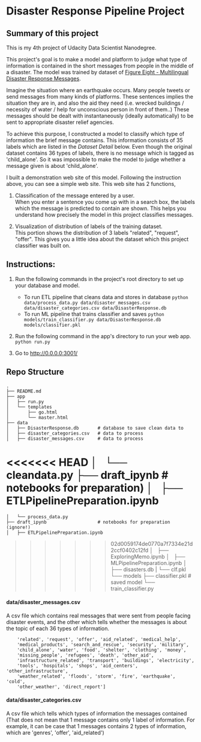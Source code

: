 # Disaster Response Pipeline Project

## Summary of this project

This is my 4th project of Udacity Data Scientist Nanodegree.

This project's goal is to make a model and platform to judge what type of information is contained in the short messages from people in the middle of a disaster. The model was trained by dataset of [Figure Eight - Multilingual Disaster Response Messages](https://www.figure-eight.com/dataset/combined-disaster-response-data/).

Imagine the situation where an earthquake occurs. Many people tweets or send messages from many kinds of platforms. These sentences implies the situation they are in, and also the aid they need (i.e. wrecked buildings / necessity of water / help for unconscious person in front of them..) These messages should be dealt with instantaneously (ideally automatically) to be sent to appropriate disaster relief agencies.

To achieve this purpose, I constructed a model to classify which type of information the brief message contains. This information consists of 35 labels which are listed in the *Dataset Detail* below. Even though the  original dataset contains 36 types of labels, there is no message which is tagged as 'child_alone'. So it was impossible to make the model to judge whether a message given is about 'child_alone'.  

I built a demonstration web site of this model. Following the instruction above, you can see a simple web site. This web site has 2 functions,

1. Classification of the message entered by a user.  
When you enter a sentence you come up with in a search box, the labels which the message is predicted to contain are shown. This helps you understand how precisely the model in this project classifies messages.

2. Visualization of distribution of labels of the training dataset.  
This portion shows the distribution of 3 labels "related", "request", "offer". This gives you a little idea about the dataset which this project classifier was built on.




## Instructions:
1. Run the following commands in the project's root directory to set up your database and model.

    - To run ETL pipeline that cleans data and stores in database
        `python data/process_data.py data/disaster_messages.csv data/disaster_categories.csv data/DisasterResponse.db`
    - To run ML pipeline that trains classifier and saves
        `python models/train_classifier.py data/DisasterResponse.db models/classifier.pkl`

2. Run the following command in the app's directory to run your web app.
    `python run.py`

3. Go to http://0.0.0.0:3001/



## Repo Structure

    .
    ├── README.md
    ├── app
    │   ├── run.py
    │   └── templates
    │       ├── go.html
    │       └── master.html
    ├── data
    │   ├── DisasterResponse.db       # database to save clean data to
    │   ├── disaster_categories.csv   # data to process
    │   ├── disaster_messages.csv     # data to process
<<<<<<< HEAD
    │   └── cleandata.py
    ├── draft_ipynb                   # notebooks for preparation)
    │   ├── ETLPipelinePreparation.ipynb
=======
    │   └── process_data.py
    ├── draft_ipynb                   # notebooks for preparation (ignore!)
    │   ├── ETLPipelinePreparation.ipynb
>>>>>>> 02d0059174de0770a7f7334e21d2ccf0402c12fd
    │   ├── ExploringMemo.ipynb
    │   ├── MLPipelinePreparation.ipynb
    │   ├── disasters.db
    |   └── clf.pkl
    └── models
        ├── classifier.pkl            # saved model
        └── train_classifier.py



#### data/disaster_messages.csv

A csv file which contains real messages that were sent from people facing disaster events, and the other which tells whether the messages is about the topic of each 36 types of information.

        'related', 'request', 'offer', 'aid_related', 'medical_help',
        'medical_products', 'search_and_rescue', 'security', 'military',
        'child_alone', 'water', 'food', 'shelter', 'clothing', 'money',
        'missing_people', 'refugees', 'death', 'other_aid',
        'infrastructure_related', 'transport', 'buildings', 'electricity',
        'tools', 'hospitals', 'shops', 'aid_centers', 'other_infrastructure',
        'weather_related', 'floods', 'storm', 'fire', 'earthquake', 'cold',
        'other_weather', 'direct_report']

#### data/disaster_categories.csv

A csv file which tells which types of information the messages contained (That does not mean that 1 message contains only 1 label of information. For example, it can be case that 1 messages contains 2 types of information, which are 'genres', 'offer', 'aid_related')
